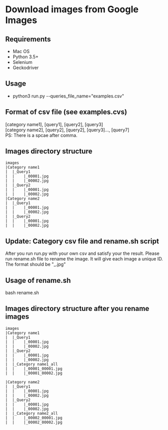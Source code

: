 # Download images from Google Images

## Requirements

- Mac OS
- Python 3.5+ 
- Selenium
- Geckodriver

## Usage
- python3 run.py --queries_file_name="examples.csv"

## Format of csv file (see examples.cvs)
[category name1], [query1], [query2], [query3]  
[category name2], [query2], [query2], [query3]..., [query7]  
PS: There is a spcae after comma.

## Images directory structure

```
images
|Category name1
|  |_Query1
|  |    |_00001.jpg
|  |    |_00002.jpg
|  |_Query2
|  |    |_00001.jpg
|  |    |_00002.jpg
|Category name2
|  |_Query1
|  |    |_00001.jpg
|  |    |_00002.jpg
|  |_Query2
|  |    |_00001.jpg
|  |    |_00002.jpg
```

## Update: Category csv file and rename.sh script
After you run run.py with your own csv and satisfy your the result. Please run rename.sh file to rename the image. It will give each image a unique ID. The format should be "<CategoryID>_<ImageID>.jpg"

## Usage of rename.sh
bash rename.sh

## Images directory structure after you rename images

```
images
|Category name1
|  |_Query1
|  |    |_00001.jpg
|  |    |_00002.jpg
|  |_Query2
|  |    |_00001.jpg
|  |    |_00002.jpg
|  |_Category name1_all
|  |    |_00001_00001.jpg
|  |    |_00001_00002.jpg

|Category name2
|  |_Query1
|  |    |_00001.jpg
|  |    |_00002.jpg
|  |_Query2
|  |    |_00001.jpg
|  |    |_00002.jpg
|  |_Category name2_all
|  |    |_00002_00001.jpg
|  |    |_00002_00002.jpg
```


